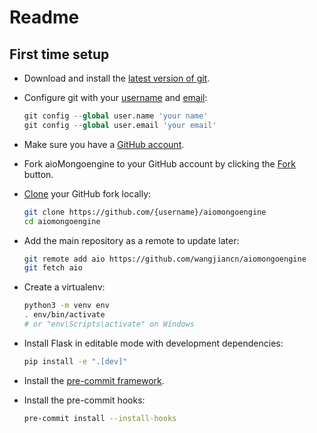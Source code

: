 # Readme

## First time setup

- Download and install the [latest version of
git](https://git-scm.com/downloads).

- Configure git with your [username](https://help.github.) and
[email]():

    ```python
    git config --global user.name 'your name'
    git config --global user.email 'your email'
    ```

- Make sure you have a [GitHub account](https://github.com/join).

- Fork aioMongoengine to your GitHub account by clicking the [Fork]() button.

- [Clone]() your GitHub fork locally:

    ```bash
    git clone https://github.com/{username}/aiomongoengine
    cd aiomongoengine
    ```

- Add the main repository as a remote to update later:

    ```bash
    git remote add aio https://github.com/wangjiancn/aiomongoengine
    git fetch aio
    ```

- Create a virtualenv:

    ```bash
    python3 -m venv env
    . env/bin/activate
    # or "env\Scripts\activate" on Windows
    ```

- Install Flask in editable mode with development dependencies:

    ```bash
    pip install -e ".[dev]"
    ```

- Install the [pre-commit framework]().

- Install the pre-commit hooks:

    ```bash
    pre-commit install --install-hooks
    ```
